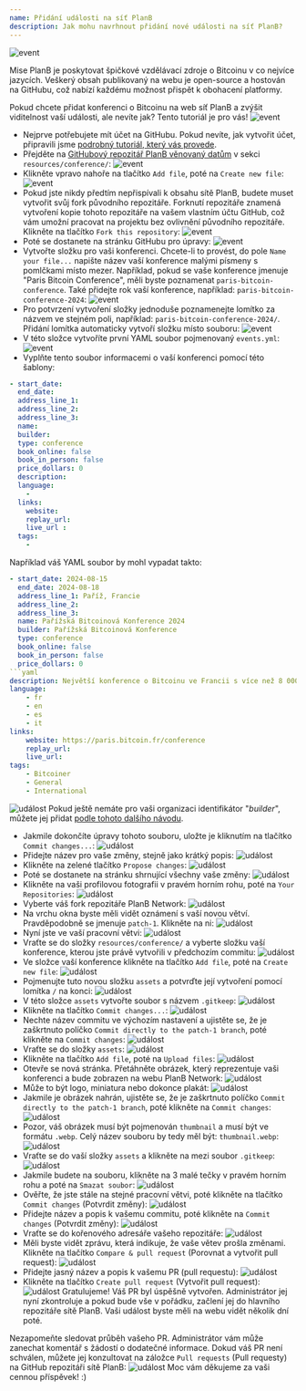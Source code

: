 ```yaml
---
name: Přidání události na síť PlanB
description: Jak mohu navrhnout přidání nové události na síť PlanB?
---
```

![event](assets/cover.webp)

Mise PlanB je poskytovat špičkové vzdělávací zdroje o Bitcoinu v co nejvíce jazycích. Veškerý obsah publikovaný na webu je open-source a hostován na GitHubu, což nabízí každému možnost přispět k obohacení platformy.

Pokud chcete přidat konferenci o Bitcoinu na web síť PlanB a zvýšit viditelnost vaší události, ale nevíte jak? Tento tutoriál je pro vás!
![event](assets/01.webp)
- Nejprve potřebujete mít účet na GitHubu. Pokud nevíte, jak vytvořit účet, připravili jsme [podrobný tutoriál, který vás provede](https://planb.network/tutorials/others/create-github-account).
- Přejděte na [GitHubový repozitář PlanB věnovaný datům](https://github.com/DecouvreBitcoin/sovereign-university-data/tree/dev/resources/conference) v sekci `resources/conference/`:
![event](assets/02.webp)
- Klikněte vpravo nahoře na tlačítko `Add file`, poté na `Create new file`:
![event](assets/03.webp)
- Pokud jste nikdy předtím nepřispívali k obsahu sítě PlanB, budete muset vytvořit svůj fork původního repozitáře. Forknutí repozitáře znamená vytvoření kopie tohoto repozitáře na vašem vlastním účtu GitHub, což vám umožní pracovat na projektu bez ovlivnění původního repozitáře. Klikněte na tlačítko `Fork this repository`:
![event](assets/04.webp)
- Poté se dostanete na stránku GitHubu pro úpravy:
![event](assets/05.webp)
- Vytvořte složku pro vaši konferenci. Chcete-li to provést, do pole `Name your file...` napište název vaší konference malými písmeny s pomlčkami místo mezer. Například, pokud se vaše konference jmenuje "Paris Bitcoin Conference", měli byste poznamenat `paris-bitcoin-conference`. Také přidejte rok vaší konference, například: `paris-bitcoin-conference-2024`:
![event](assets/06.webp)
- Pro potvrzení vytvoření složky jednoduše poznamenejte lomítko za názvem ve stejném poli, například: `paris-bitcoin-conference-2024/`. Přidání lomítka automaticky vytvoří složku místo souboru:
![event](assets/07.webp)
- V této složce vytvoříte první YAML soubor pojmenovaný `events.yml`:
![event](assets/08.webp)
- Vyplňte tento soubor informacemi o vaší konferenci pomocí této šablony:

```yaml
- start_date:
  end_date:
  address_line_1:
  address_line_2: 
  address_line_3: 
  name:
  builder:
  type: conference
  book_online: false
  book_in_person: false
  price_dollars: 0
  description:
  language: 
    - 
  links:
    website:
    replay_url:    
    live_url :
  tags: 
    - 
```

Například váš YAML soubor by mohl vypadat takto:

```yaml
- start_date: 2024-08-15
  end_date: 2024-08-18
  address_line_1: Paříž, Francie
  address_line_2: 
  address_line_3: 
  name: Pařížská Bitcoinová Konference 2024
  builder: Pařížská Bitcoinová Konference
  type: conference
  book_online: false
  book_in_person: false
  price_dollars: 0
```yaml
description: Největší konference o Bitcoinu ve Francii s více než 8 000 účastníky každý rok!
language:
    - fr
    - en
    - es
    - it
links:
    website: https://paris.bitcoin.fr/conference
    replay_url:
    live_url:
tags:
    - Bitcoiner
    - General
    - International
```
![událost](assets/09.webp)
Pokud ještě nemáte pro vaši organizaci identifikátor "*builder*", můžete jej přidat [podle tohoto dalšího návodu](https://planb.network/tutorials/others/add-builder).

- Jakmile dokončíte úpravy tohoto souboru, uložte je kliknutím na tlačítko `Commit changes...`:
![událost](assets/10.webp)
- Přidejte název pro vaše změny, stejně jako krátký popis:
![událost](assets/11.webp)
- Klikněte na zelené tlačítko `Propose changes`:
![událost](assets/12.webp)
- Poté se dostanete na stránku shrnující všechny vaše změny:
![událost](assets/13.webp)
- Klikněte na vaši profilovou fotografii v pravém horním rohu, poté na `Your Repositories`:
![událost](assets/14.webp)
- Vyberte váš fork repozitáře PlanB Network:
![událost](assets/15.webp)
- Na vrchu okna byste měli vidět oznámení s vaší novou větví. Pravděpodobně se jmenuje `patch-1`. Klikněte na ni:
![událost](assets/16.webp)
- Nyní jste ve vaší pracovní větvi:
![událost](assets/17.webp)
- Vraťte se do složky `resources/conference/` a vyberte složku vaší konference, kterou jste právě vytvořili v předchozím commitu:
![událost](assets/18.webp)
- Ve složce vaší konference klikněte na tlačítko `Add file`, poté na `Create new file`:
![událost](assets/19.webp)
- Pojmenujte tuto novou složku `assets` a potvrďte její vytvoření pomocí lomítka `/` na konci:
![událost](assets/20.webp)
- V této složce `assets` vytvořte soubor s názvem `.gitkeep`:
![událost](assets/21.webp)
- Klikněte na tlačítko `Commit changes...`:
![událost](assets/22.webp)
- Nechte název commitu ve výchozím nastavení a ujistěte se, že je zaškrtnuto políčko `Commit directly to the patch-1 branch`, poté klikněte na `Commit changes`:
![událost](assets/23.webp)
- Vraťte se do složky `assets`:
![událost](assets/24.webp)
- Klikněte na tlačítko `Add file`, poté na `Upload files`: ![událost](assets/25.webp)
- Otevře se nová stránka. Přetáhněte obrázek, který reprezentuje vaši konferenci a bude zobrazen na webu PlanB Network:
![událost](assets/26.webp)
- Může to být logo, miniatura nebo dokonce plakát:
![událost](assets/27.webp)
- Jakmile je obrázek nahrán, ujistěte se, že je zaškrtnuto políčko `Commit directly to the patch-1 branch`, poté klikněte na `Commit changes`:
![událost](assets/28.webp)
- Pozor, váš obrázek musí být pojmenován `thumbnail` a musí být ve formátu `.webp`. Celý název souboru by tedy měl být: `thumbnail.webp`:
![událost](assets/29.webp)
- Vraťte se do vaší složky `assets` a klikněte na mezi soubor `.gitkeep`:
![událost](assets/30.webp)
- Jakmile budete na souboru, klikněte na 3 malé tečky v pravém horním rohu a poté na `Smazat soubor`: ![událost](assets/31.webp)
- Ověřte, že jste stále na stejné pracovní větvi, poté klikněte na tlačítko `Commit changes` (Potvrdit změny):
![událost](assets/32.webp)
- Přidejte název a popis k vašemu commitu, poté klikněte na `Commit changes` (Potvrdit změny):
![událost](assets/33.webp)
- Vraťte se do kořenového adresáře vašeho repozitáře:
![událost](assets/34.webp)
- Měli byste vidět zprávu, která indikuje, že vaše větev prošla změnami. Klikněte na tlačítko `Compare & pull request` (Porovnat a vytvořit pull request):
![událost](assets/35.webp)
- Přidejte jasný název a popis k vašemu PR (pull requestu):
![událost](assets/36.webp)
- Klikněte na tlačítko `Create pull request` (Vytvořit pull request):
![událost](assets/37.webp)
Gratulujeme! Váš PR byl úspěšně vytvořen. Administrátor jej nyní zkontroluje a pokud bude vše v pořádku, začlení jej do hlavního repozitáře sítě PlanB. Vaši událost byste měli na webu vidět několik dní poté.

Nezapomeňte sledovat průběh vašeho PR. Administrátor vám může zanechat komentář s žádostí o dodatečné informace. Dokud váš PR není schválen, můžete jej konzultovat na záložce `Pull requests` (Pull requesty) na GitHub repozitáři sítě PlanB:
![událost](assets/38.webp)
Moc vám děkujeme za vaši cennou příspěvek! :)